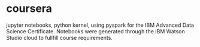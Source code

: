 # coursera
jupyter notebooks, python kernel, using pyspark for the IBM Advanced Data Science Certificate.
Notebooks were generated through the IBM Watson Studio cloud to fullfill course requirements.
